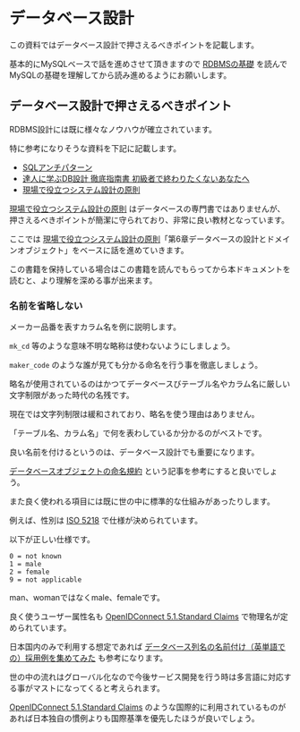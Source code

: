 # データベース設計

この資料ではデータベース設計で押さえるべきポイントを記載します。

基本的にMySQLベースで話を進めさせて頂きますので [RDBMSの基礎](https://github.com/keitakn/web-developer-ojt/tree/master/docs/mysql) を読んでMySQLの基礎を理解してから読み進めるようにお願いします。

## データベース設計で押さえるべきポイント

RDBMS設計には既に様々なノウハウが確立されています。

特に参考になりそうな資料を下記に記載します。

- [SQLアンチパターン](https://www.amazon.co.jp/dp/4873115892)
- [達人に学ぶDB設計 徹底指南書 初級者で終わりたくないあなたへ](https://www.amazon.co.jp/dp/4798124702)
- [現場で役立つシステム設計の原則](https://www.amazon.co.jp/dp/477419087X)

[現場で役立つシステム設計の原則](https://www.amazon.co.jp/dp/477419087X) はデータベースの専門書ではありませんが、押さえるべきポイントが簡潔に守られており、非常に良い教材となっています。

ここでは [現場で役立つシステム設計の原則](https://www.amazon.co.jp/dp/477419087X)「第6章データベースの設計とドメインオブジェクト」をベースに話を進めていきます。

この書籍を保持している場合はこの書籍を読んでもらってから本ドキュメントを読むと、より理解を深める事が出来ます。

### 名前を省略しない

メーカー品番を表すカラム名を例に説明します。

`mk_cd` 等のような意味不明な略称は使わないようにしましょう。

`maker_code` のような誰が見ても分かる命名を行う事を徹底しましょう。

略名が使用されているのはかつてデータベースびテーブル名やカラム名に厳しい文字制限があった時代の名残です。

現在では文字列制限は緩和されており、略名を使う理由はありません。

「テーブル名、カラム名」で何を表わしているか分かるのがベストです。

良い名前を付けるというのは、データベース設計でも重要になります。

[データベースオブジェクトの命名規約](https://qiita.com/genzouw/items/35022fa96c120e67c637) という記事を参考にすると良いでしょう。

また良く使われる項目には既に世の中に標準的な仕組みがあったりします。

例えば、性別は [ISO 5218](https://en.wikipedia.org/wiki/ISO/IEC_5218) で仕様が決められています。

以下が正しい仕様です。

```
0 = not known
1 = male
2 = female
9 = not applicable
```

man、womanではなくmale、femaleです。

良く使うユーザー属性名も [OpenIDConnect 5.1.Standard Claims](http://openid-foundation-japan.github.io/openid-connect-core-1_0.ja.html#StandardClaims) で物理名が定められています。

日本国内のみで利用する想定であれば [データベース列名の名前付け（英単語での）採用例を集めてみた](https://qiita.com/otagaisama-1/items/4d7e2eb5c274e9fce664) も参考になります。

世の中の流れはグローバル化なので今後サービス開発を行う時は多言語に対応する事がマストになってくると考えられます。

[OpenIDConnect 5.1.Standard Claims](http://openid-foundation-japan.github.io/openid-connect-core-1_0.ja.html#StandardClaims) のような国際的に利用されているものがあれば日本独自の慣例よりも国際基準を優先したほうが良いでしょう。
